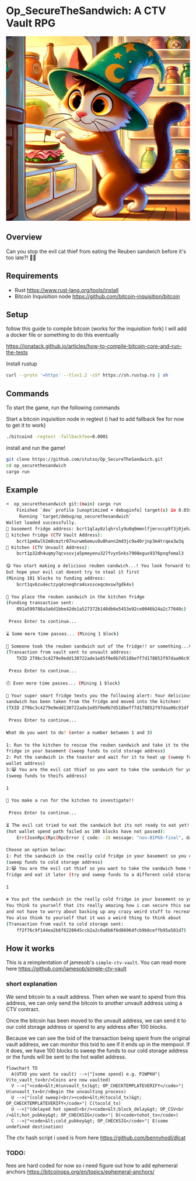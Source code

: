 # Op_SecureTheSandwich: A CTV Vault RPG

![alt text](image.png)

## Overview

Can you stop the evil cat thief from eating the Reuben sandwich before it's too late?! 🥪🐱

## Requirements

- Rust https://www.rust-lang.org/tools/install
- Bitcoin Inquisition node https://github.com/bitcoin-inquisition/bitcoin

## Setup

follow this guide to compile bitcoin (works for the inquisition fork) I will add a docker file or something to do this eventually

https://jonatack.github.io/articles/how-to-compile-bitcoin-core-and-run-the-tests

Install rustup

```bash
curl --proto '=https' --tlsv1.2 -sSf https://sh.rustup.rs | sh
```

## Commands

To start the game, run the following commands

Start a bitcoin inquisition node in regtest (i had to add fallback fee for now to get it to work)
```bash
./bitcoind -regtest -fallbackfee=0.0001
```

install and run the game!
```bash
git clone https://github.com/stutxo/Op_SecureTheSandwich.git
cd op_securethesandwich
cargo run
```

## Example

```bash
➜  op_securethesandwich git:(main) cargo run
    Finished `dev` profile [unoptimized + debuginfo] target(s) in 0.03s
     Running `target/debug/op_securethesandwich`
Wallet loaded successfully.
🥶 basement fridge address: bcrt1qlay8zlqhrsly9u0q9mmnlfjmrvccp9f3j0jehz
🧊 kitchen fridge (CTV Vault Address):
    bcrt1pm6wlh2m0cmztr07nurwm6emuv8u0hann2md3jc9a40rjnp3m4trqea3w3q
🍴 Kitchen (CTV Unvault Address):
    bcrt1p32dh4uqmy7qcvssvja5pmeyenu327fvyn5nks7908egux9376pnqfemal3

😋 You start making a delicious reuben sandwich...! You look forward to eating it later,
but hope your evil cat doesnt try to steal it first
(Mining 101 blocks to funding address:
    bcrt1qv6zu4ectzyq4zneqhra4sxssceqcmxsw7gdk4v)

🥪 You place the reuben sandwich in the kitchen fridge
(Funding transaction sent:
    091a599788a3a6d1bbe42de1a527372b148db6e5453e92ce0046b24a2c77640c)

 Press Enter to continue...

⌛ Some more time passes... (Mining 1 block)

🚨 Someone took the reuben sandwich out of the fridge!! or something...😹
(Transaction from vault sent to unvault address:
    TXID 279bc3c4279e9edd130722ade1e85f0e0b7d518beff7d178852f97daa06c91df)

 Press Enter to continue...

🕗 Even more time passes... (Mining 1 block)

📲 Your super smart fridge texts you the following alert: Your delicious reuben
sandwich has been taken from the fridge and moved into the kitchen!
(TXID 279bc3c4279e9edd130722ade1e85f0e0b7d518beff7d178852f97daa06c91df FOUND IN MEMPOOL!!)

 Press Enter to continue...

What do you want to do? (enter a number between 1 and 3)

1: Run to the kitchen to rescue the reuben sandwich and take it to the really cold
fridge in your basement (sweep funds to cold storage address)
2: Put the sandwich in the toaster and wait for it to heat up (sweep funds to hot
wallet address)
3:😹 You are the evil cat thief so you want to take the sandwich for yourself
(sweep funds to theifs address)

1

🏃 You make a run for the kitchen to investigate!!

 Press Enter to continue...

⏳ The evil cat tried to eat the sandwich but its not ready to eat yet!!!
(hot wallet spend path failed as 100 blocks have not passed):
    Err(JsonRpc(Rpc(RpcError { code: -26 message: "non-BIP68-final", data: None })))

Choose an option below:
1: Put the sandwich in the really cold fridge in your basement so you can eat it later
(sweep funds to cold storage address)
2:😹 You are the evil cat thief so you want to take the sandwich home to your own
fridge and eat it later (try and sweep funds to a different cold storage address)

1

❄️ You put the sandwich in the really cold fridge in your basement so you can eat it later.
You think to yourself that its really amazing how i can secure this sandwich so easily
and not have to worry about backing up any crazy weird stuff to recreate the sandwich.
You also think to yourself that it was a weird thing to think about
(Transaction from vault to cold storage sent:
    ff2f76c9f144ea2b6f8220645ccb2a2c0a8b6f6d8696dfcb9b8ceffb95a581d7)
```

## How it works

This is a reimplentation of jamesob's `simple-ctv-vault`. You can read more here https://github.com/jamesob/simple-ctv-vault

### short explanation

We send bitcoin to a vault address. Then when we want to spend from this address, we can only send the bitcoin to another unvault address using a CTV contract.

Once the bitcoin has been moved to the unvault address, we can send it to our cold storage address or spend to any address after 100 blocks.

Because we can see the txid of the transaction being spent from the original vault address, we can monitor this txid to see if it ends up in the mempool.
If it does, we have 100 blocks to sweep the funds to our cold storage address or the funds will be sent to the hot wallet address.


```mermaid
flowchart TD
  A(UTXO you want to vault) -->|"[some spend] e.g. P2WPKH"| V(to_vault_tx<br/>Coins are now vaulted)
  V -->|"<code>&lt;H(unvault_tx)&gt; OP_CHECKTEMPLATEVERIFY</code>"| U(unvault_tx<br/>Begin the unvaulting process)
  U -->|"(cold sweep)<br/><code>&lt;H(tocold_tx)&gt; OP_CHECKTEMPLATEVERIFY</code>"| C(tocold_tx)
  U -->|"(delayed hot spend)<br/><code>&lt;block_delay&gt; OP_CSV<br />&lt;hot_pubkey&gt; OP_CHECKSIG</code>"| D(<code>tohot_tx</code>)
  C -->|"<code>&lt;cold_pubkey&gt; OP_CHECKSIG</code>"| E(some undefined destination)
```


The ctv hash script i used is from here https://github.com/bennyhodl/dlcat


### TODO:

fees are hard coded for now so i need figure out how to add ephemeral anchors https://bitcoinops.org/en/topics/ephemeral-anchors/
